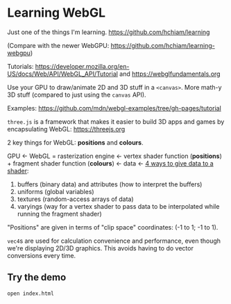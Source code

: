 # Learning WebGL

Just one of the things I'm learning. <https://github.com/hchiam/learning>

(Compare with the newer WebGPU: https://github.com/hchiam/learning-webgpu)

Tutorials: <https://developer.mozilla.org/en-US/docs/Web/API/WebGL_API/Tutorial> and <https://webglfundamentals.org>

Use your GPU to draw/animate 2D and 3D stuff in a `<canvas>`. More math-y 3D stuff (compared to just using the `canvas` API).

Examples: <https://github.com/mdn/webgl-examples/tree/gh-pages/tutorial>

`three.js` is a framework that makes it easier to build 3D apps and games by encapsulating WebGL: <https://threejs.org>

2 key things for WebGL: **positions** and **colours**.

GPU <- WebGL = rasterization engine <- vertex shader function (**positions**) + fragment shader function (**colours**) <- data <- [4 ways to give data to a shader](https://developer.mozilla.org/en-US/docs/Web/API/WebGL_API/Data):

1. buffers (binary data) and attributes (how to interpret the buffers)
2. uniforms (global variables)
3. textures (random-access arrays of data)
4. varyings (way for a vertex shader to pass data to be interpolated while running the fragment shader)

"Positions" are given in terms of "clip space" coordinates: (-1 to 1; -1 to 1).

`vec4`s are used for calculation convenience and performance, even though we're displaying 2D/3D graphics. This avoids having to do vector conversions every time.

## Try the demo

```bash
open index.html
```
